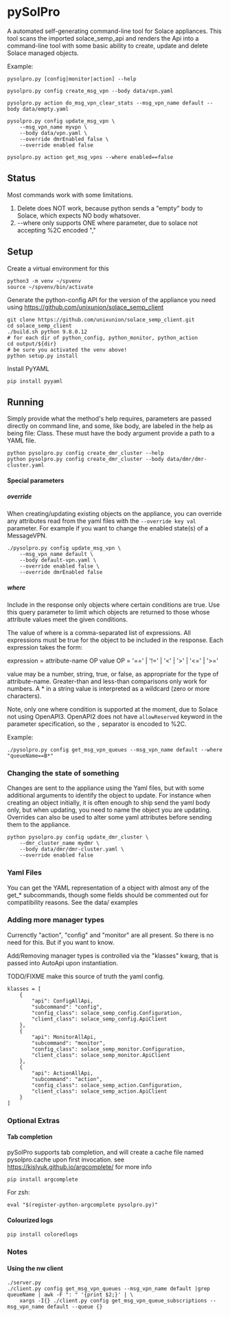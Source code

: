 # pySolPro
A automated self-generating command-line tool for Solace appliances.
This tool scans the imported solace_semp_api and renders the Api into a command-line tool with some basic ability to 
create, update and delete Solace managed objects.

Example:

    pysolpro.py [config|monitor|action] --help  

    pysolpro.py config create_msg_vpn --body data/vpn.yaml

    pysolpro.py action do_msg_vpn_clear_stats --msg_vpn_name default --body data/empty.yaml

    pysolpro.py config update_msg_vpn \
        --msg_vpn_name myvpn \
        --body data/vpn.yaml \
        --override dmrEnabled false \
        --override enabled false

    pysolpro.py action get_msg_vpns --where enabled==false

## Status

Most commands work with some limitations. 

1. Delete does NOT work, because python sends a "empty" body to Solace, which expects NO body whatsover. 
2. --where only supports ONE where parameter, due to solace not accepting %2C encoded ","

## Setup

Create a virtual environment for this

    python3 -m venv ~/spvenv
    source ~/spvenv/bin/activate

Generate the python-config API for the version of the appliance you need using https://github.com/unixunion/solace_semp_client

    git clone https://github.com/unixunion/solace_semp_client.git
    cd solace_semp_client
    ./build.sh python 9.8.0.12
    # for each dir of python_config, python_monitor, python_action
    cd output/${dir}
    # be sure you activated the venv above! 
    python setup.py install

Install PyYAML

    pip install pyyaml

## Running

Simply provide what the method's help requires, parameters are passed directly on command line, and some, like body, are 
labeled in the help as being file: Class. These must have the body argument provide a path to a YAML file.

    python pysolpro.py config create_dmr_cluster --help
    python pysolpro.py config create_dmr_cluster --body data/dmr/dmr-cluster.yaml

#### Special parameters

##### override

When creating/updating existing objects on the appliance, you can override any attributes read from the yaml files with 
the `--override key val` parameter. For example if you want to change the enabled state(s) of a MessageVPN.

    ./pysolpro.py config update_msg_vpn \
        --msg_vpn_name default \
        --body default-vpn.yaml \
        --override enabled false \
        --override dmrEnabled false

##### where

Include in the response only objects where certain conditions are true. Use this query parameter to limit which objects 
are returned to those whose attribute values meet the given conditions.

The value of where is a comma-separated list of expressions. All expressions must be true for the object to be included 
in the response. Each expression takes the form:

expression  = attribute-name OP value
OP          = '==' | '!=' | '&lt;' | '&gt;' | '&lt;=' | '&gt;='

value may be a number, string, true, or false, as appropriate for the type of attribute-name. Greater-than and less-than 
comparisons only work for numbers. A * in a string value is interpreted as a wildcard (zero or more characters).

Note, only one where condition is supported at the moment, due to Solace not using OpenAPI3. OpenAPI2 does not have `allowReserved`
keyword in the parameter specification, so the `,` separator is encoded to %2C.

Example:

    ./pysolpro.py config get_msg_vpn_queues --msg_vpn_name default --where "queueName==B*"


### Changing the state of something

Changes are sent to the appliance using the Yaml files, but with some additional arguments to identify the object to 
update. For instance when creating an object initially, it is often enough to ship send the yaml body only, but when 
updating, you need to name the object you are updating. Overrides can also be used to alter some yaml attributes before
sending them to the appliance. 

    python pysolpro.py config update_dmr_cluster \
        --dmr_cluster_name mydmr \
        --body data/dmr/dmr-cluster.yaml \
        --override enabled false 

### Yaml Files

You can get the YAML representation of a object with almost any of the get_* subcommands, 
though some fields should be commented out for compatibility reasons. See the data/ examples

### Adding more manager types

Currenctly "action", "config" and "monitor" are all present. So there is no need for this. But if you want to know.

Add/Removing manager types is controlled via the "klasses" kwarg, that is passed into AutoApi upon instantiation.

TODO/FIXME make this source of truth the yaml config.

    klasses = [
        {
            "api": ConfigAllApi,
            "subcommand": "config",
            "config_class": solace_semp_config.Configuration,
            "client_class": solace_semp_config.ApiClient
        },
        {
            "api": MonitorAllApi,
            "subcommand": "monitor",
            "config_class": solace_semp_monitor.Configuration,
            "client_class": solace_semp_monitor.ApiClient
        },
        {
            "api": ActionAllApi,
            "subcommand": "action",
            "config_class": solace_semp_action.Configuration,
            "client_class": solace_semp_action.ApiClient
        }
    ]

### Optional Extras
#### Tab completion

pySolPro supports tab completion, and will create a cache file named pysolpro.cache upon first invocation. 
see https://kislyuk.github.io/argcomplete/ for more info

    pip install argcomplete

For zsh:

    eval "$(register-python-argcomplete pysolpro.py)"

#### Colourized logs

    pip install coloredlogs

### Notes 

#### Using the nw client

    ./server.py
    ./client.py config get_msg_vpn_queues --msg_vpn_name default |grep queueName | awk -F ": " '{print $2;}' | \
        xargs -I{} ./client.py config get_msg_vpn_queue_subscriptions --msg_vpn_name default --queue {}
